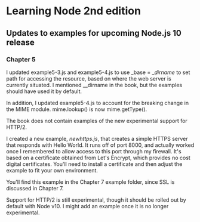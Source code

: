 # Learning Node 2nd edition

## Updates to examples for upcoming Node.js 10 release

### Chapter 5

I updated example5-3.js and example5-4.js to use  _base = __dirname_ to set path for accessing the resource, based on where the web server is currently situated. I mentioned __dirname in the book, but the examples should have used it by default. 

In addition, I updated example5-4.js to account for the breaking change in the MIME module. mime.lookup() is now mime.getType().

The book does not contain examples of the new experimental support for HTTP/2.  

I created a new example, _newhttps.js_, that creates a simple HTTPS server that responds with Hello World. It runs off of port 8000, and actually worked once I remembered to allow access to this port through my firewall. It's based on a certificate obtained from Let's Encrypt, which provides no cost digital certificates. You'll need to install a certificate and then adjust the example to fit your own environment. 

You'll find this example in the Chapter 7 example folder, since SSL is discussed in Chapter 7.

Support for HTTP/2 is still experimental, though it should be rolled out by default with Node v10. I might add an example once it is no longer experimental.
 
